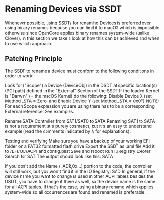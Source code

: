 
# Renaming Devices via SSDT

Whenever possible, using SSDTs for renaming Devices is preferred over using binary renames because you can limit it to macOS which is impossible otherwise since OpenCore applies binary renames system-wide (unlike Clover). In this section we take a look at how this can be achieved and when to use which approach.

## Patching Principle

The SSDT to rename a device must conform to the following conditions in order to work:

Look for ("Scope") a Device (DeviceObj) in the DSDT at specific location(s) (PCI path) defined in the "External" Section of the SSDT
If the loaded Kernel is "Darwin" (= the macOS Kernel) do the following:
Disable Device X (set Method _STA = Zero) and
Enable Device Y (set Method _STA = 0x0F)
NOTE: For each Scope expression you are using there has to be a corresponding External reference. See examples.

Rename SATA Controller from SAT1/SAT0 to SATA
Renaming SAT1 to SATA is not a requirement (it's purely cosmetic), but it's an easy to understand example (read the comments indicated by // for explanations):

   
Testing and verifying
Make sure you have a backup of your working EFI folder on a FAT32 formatted flash drive
Export the SSDT as .aml file
Add it to /EFI/OC/ACPI and config.plist
Save and reboot
Run IORegistry Exlorer
Search for SAT
The output should look like this:
SATA


If you don't add the Name (_ADR,0x…) portion to the code, the controller will still work, but you won't find it in the IO Registry:
SAD
In general, if the device name you want to change is used in other ACPI tables besides the DSDT, you have to change it there as well, so the device name is the same for all ACPI tables. If that's the case, using a binary rename which applies system-wide so all occurrences are found and renamed is preferable.
